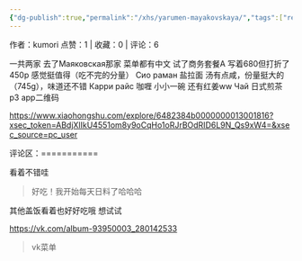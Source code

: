 ```yaml
---
{"dg-publish":true,"permalink":"/xhs/yarumen-mayakovskaya/","tags":["rednote","圣彼得堡"]}
---
```


作者：kumori
点赞：1   |   收藏：0   |   评论：6

一共两家 去了Маяковская那家 菜单都有中文
试了商务套餐A 写着680但打折了450p 感觉挺值得（吃不完的分量）
Сио раман 盐拉面 汤有点咸，份量挺大的（745g），味道还不错
Карри райс 咖喱 小小一碗 还有红姜ww
Чай 日式煎茶
p3 app二维码

https://www.xiaohongshu.com/explore/6482384b0000000013001816?xsec_token=ABdjXlIkU4551om8y9oCqHo1oRJrBOdRID6L9N_Qs9xW4=&xsec_source=pc_user

评论区：===========

看着不错哇

> 好吃！我开始每天日料了哈哈哈



其他盖饭看着也好好吃哦 想试试

https://vk.com/album-93950003_280142533

> vk菜单
